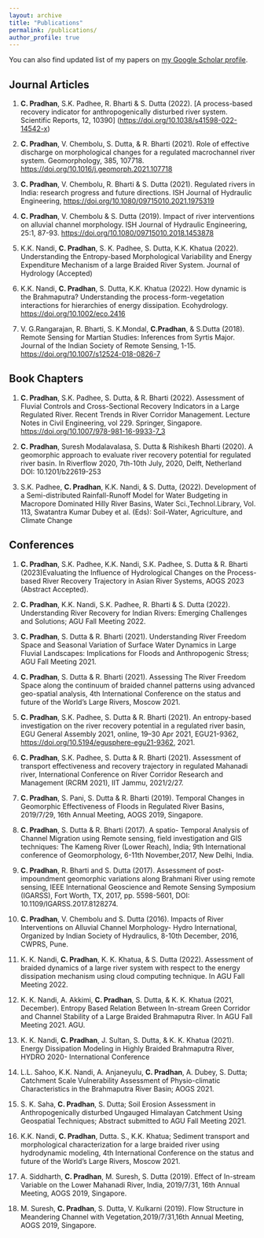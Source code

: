 ```yaml
---
layout: archive
title: "Publications"
permalink: /publications/
author_profile: true
---
```


You can also find updated list of my papers on [my Google Scholar profile](https://scholar.google.co.in/citations?user=G_9zUzsAAAAJ&hl=en&oi=ao).

## Journal Articles 

1. **C. Pradhan**, S.K. Padhee, R. Bharti & S. Dutta (2022). [A process-based recovery indicator for anthropogenically disturbed river system. Scientific Reports, 12, 10390] (https://doi.org/10.1038/s41598-022-14542-x)

2. **C. Pradhan**, V. Chembolu, S. Dutta, & R. Bharti (2021). Role of effective discharge on morphological changes for a regulated macrochannel river system. Geomorphology, 385, 107718. https://doi.org/10.1016/j.geomorph.2021.107718

1. **C. Pradhan**, V. Chembolu, R. Bharti & S. Dutta (2021). Regulated rivers in India: research progress and future directions. ISH Journal of Hydraulic Engineering, https://doi.org/10.1080/09715010.2021.1975319   

1. **C. Pradhan**, V. Chembolu & S. Dutta (2019). Impact of river interventions on alluvial channel morphology. ISH Journal of Hydraulic Engineering, 25:1, 87-93. https://doi.org/10.1080/09715010.2018.1453878  

1. K.K. Nandi, **C. Pradhan**, S. K. Padhee, S. Dutta, K.K. Khatua (2022). Understanding the Entropy-based Morphological Variability and Energy Expenditure Mechanism of a large Braided River System. Journal of Hydrology (Accepted)

1. K.K. Nandi, **C. Pradhan**, S. Dutta, K.K. Khatua (2022). How dynamic is the Brahmaputra? Understanding the process-form-vegetation interactions for hierarchies of energy dissipation. Ecohydrology. https://doi.org/10.1002/eco.2416

1. V. G.Rangarajan, R. Bharti, S. K.Mondal,  **C.Pradhan**, &  S.Dutta (2018). Remote Sensing for Martian Studies: Inferences from Syrtis Major. Journal of the Indian Society of Remote Sensing, 1-15. https://doi.org/10.1007/s12524-018-0826-7

## Book Chapters

1. **C. Pradhan**, S.K. Padhee, S. Dutta, & R. Bharti (2022). Assessment of Fluvial Controls and Cross-Sectional Recovery Indicators in a Large Regulated River. Recent Trends in River Corridor Management. Lecture Notes in Civil Engineering, vol 229. Springer, Singapore. https://doi.org/10.1007/978-981-16-9933-7_3 

1. **C. Pradhan**, Suresh Modalavalasa, S. Dutta & Rishikesh Bharti (2020). A geomorphic approach to evaluate river recovery potential for regulated river basin. In Riverflow 2020, 7th-10th July, 2020, Delft, Netherland DOI: 10.1201/b22619-253 

2. S.K. Padhee, **C. Pradhan**, K.K. Nandi, & S. Dutta, (2022). Development of a Semi-distributed Rainfall-Runoff Model for Water Budgeting in Macropore Dominated Hilly River Basins, Water Sci.,Technol.Library, Vol. 113, Swatantra Kumar Dubey et al. (Eds): Soil-Water, Agriculture, and Climate Change

## Conferences

1.	**C. Pradhan**, S.K. Padhee, K.K. Nandi, S.K. Padhee, S. Dutta & R. Bharti (2023)Evaluating the Influence of Hydrological Changes on the Process-based River Recovery Trajectory in Asian River Systems, AOGS 2023 (Abstract Accepted).

1.	**C. Pradhan**, K.K. Nandi, S.K. Padhee, R. Bharti & S. Dutta (2022). Understanding River Recovery for Indian Rivers: Emerging Challenges and Solutions; AGU Fall Meeting 2022.

3.	**C. Pradhan**, S. Dutta & R. Bharti (2021). Understanding River Freedom Space and Seasonal Variation of Surface Water Dynamics in Large Fluvial Landscapes: Implications for Floods and Anthropogenic Stress; AGU Fall Meeting 2021.

2.	**C. Pradhan**, S. Dutta & R. Bharti (2021). Assessing The River Freedom Space along the continuum of braided channel patterns using advanced geo-spatial analysis, 4th International Conference on the status and future of the World’s Large Rivers, Moscow 2021.

3.	**C. Pradhan**, S.K. Padhee, S. Dutta & R. Bharti (2021). An entropy-based investigation on the river recovery potential in a regulated river basin, EGU General Assembly 2021, online, 19–30 Apr 2021, EGU21-9362, https://doi.org/10.5194/egusphere-egu21-9362, 2021.

4.	**C. Pradhan**, S.K. Padhee, S. Dutta & R. Bharti (2021). Assessment of transport effectiveness and recovery trajectory in regulated Mahanadi river, International Conference on River Corridor Research and Management (RCRM 2021), IIT Jammu, 2021/2/27.

5.	**C. Pradhan**, S. Pani, S. Dutta & R. Bharti (2019). Temporal Changes in Geomorphic Effectiveness of Floods in Regulated River Basins, 2019/7/29, 16th Annual Meeting, AOGS 2019, Singapore.

6.	**C. Pradhan**, S. Dutta & R. Bharti (2017). A spatio- Temporal Analysis of Channel Migration using Remote sensing, field investigation and GIS techniques: The Kameng River (Lower Reach), India; 9th International conference of Geomorphology, 6-11th November,2017, New Delhi, India.

7.	**C. Pradhan**, R. Bharti and S. Dutta (2017). Assessment of post-impoundment geomorphic variations along Brahmani River using remote sensing, IEEE International Geoscience and Remote Sensing Symposium (IGARSS), Fort Worth, TX, 2017, pp. 5598-5601, DOI: 10.1109/IGARSS.2017.8128274.

8.	**C. Pradhan**, V. Chembolu and S. Dutta (2016). Impacts of River Interventions on Alluvial Channel Morphology- Hydro International, Organized by Indian Society of Hydraulics, 8-10th December, 2016, CWPRS, Pune.

10.	K. K. Nandi, **C. Pradhan**, K. K. Khatua, & S. Dutta (2022). Assessment of braided dynamics of a large river system with respect to the energy dissipation mechanism using cloud computing technique. In AGU Fall Meeting 2022.

1.  K. K. Nandi,  A. Akkimi,  **C. Pradhan**, S. Dutta, &  K. K. Khatua (2021, December). Entropy Based Relation Between In-stream Green Corridor and Channel Stability of a Large Braided Brahmaputra River. In AGU Fall Meeting 2021. AGU.

1. K. K. Nandi,  **C. Pradhan**,  J. Sultan, S. Dutta, &  K. K. Khatua (2021). Energy Dissipation Modeling in Highly Braided Brahmaputra River, HYDRO 2020- International Conference

3. L.L. Sahoo, K.K. Nandi, A. Anjaneyulu, **C. Pradhan**, A. Dubey, S. Dutta; Catchment Scale Vulnerability Assessment of Physio-climatic Characteristics in the Brahmaputra River Basin; AOGS 2021.  
 
14.	S. K. Saha, **C. Pradhan**, S. Dutta; Soil Erosion Assessment in Anthropogenically disturbed Ungauged Himalayan Catchment Using Geospatial Techniques; Abstract submitted to AGU Fall Meeting 2021.

16.	K.K. Nandi, **C. Pradhan**, Dutta. S., K.K. Khatua; Sediment transport and morphological characterization for a large braided river using hydrodynamic modeling, 4th International Conference on the status and future of the World’s Large Rivers, Moscow 2021.

1. A. Siddharth, **C. Pradhan**, M. Suresh, S. Dutta (2019). Effect of In-stream Variable on the Lower Mahanadi River, India, 2019/7/31, 16th Annual Meeting, AOGS 2019, Singapore.

1. M. Suresh, **C. Pradhan**, S. Dutta, V. Kulkarni (2019). Flow Structure in Meandering Channel with Vegetation,2019/7/31,16th Annual Meeting, AOGS 2019, Singapore.
